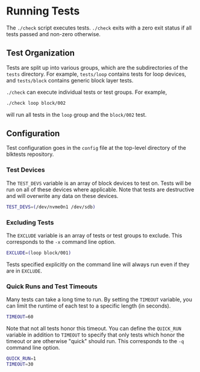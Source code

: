 # Running Tests

The `./check` script executes tests. `./check` exits with a zero exit status if
all tests passed and non-zero otherwise.

## Test Organization

Tests are split up into various groups, which are the subdirectories of the
`tests` directory. For example, `tests/loop` contains tests for loop devices,
and `tests/block` contains generic block layer tests.

`./check` can execute individual tests or test groups. For example,

```sh
./check loop block/002
```

will run all tests in the `loop` group and the `block/002` test.

## Configuration

Test configuration goes in the `config` file at the top-level directory of the
blktests repository.

### Test Devices

The `TEST_DEVS` variable is an array of block devices to test on. Tests will be
run on all of these devices where applicable. Note that tests are destructive
and will overwrite any data on these devices.

```sh
TEST_DEVS=(/dev/nvme0n1 /dev/sdb)
```

### Excluding Tests


The `EXCLUDE` variable is an array of tests or test groups to exclude. This
corresponds to the `-x` command line option.

```sh
EXCLUDE=(loop block/001)
```

Tests specified explicitly on the command line will always run even if they are
in `EXCLUDE`.

### Quick Runs and Test Timeouts

Many tests can take a long time to run. By setting the `TIMEOUT` variable, you
can limit the runtime of each test to a specific length (in seconds).

```sh
TIMEOUT=60
```

Note that not all tests honor this timeout. You can define the `QUICK_RUN`
variable in addition to `TIMEOUT` to specify that only tests which honor the
timeout or are otherwise "quick" should run. This corresponds to the `-q`
command line option.

```sh
QUICK_RUN=1
TIMEOUT=30
```
